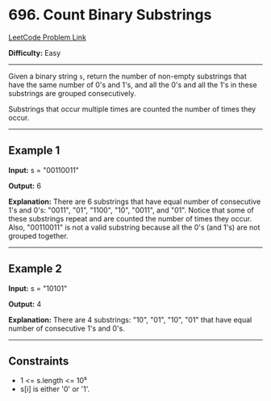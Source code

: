 # 696. Count Binary Substrings

[LeetCode Problem Link](https://leetcode.com/problems/count-binary-substrings/description)

**Difficulty:** Easy

---

Given a binary string `s`, return the number of non-empty substrings that have the same number of 0's and 1's, and all the 0's and all the 1's in these substrings are grouped consecutively.

Substrings that occur multiple times are counted the number of times they occur.

---

## Example 1

**Input:** s = "00110011"

**Output:** 6

**Explanation:**
There are 6 substrings that have equal number of consecutive 1's and 0's: "0011", "01", "1100", "10", "0011", and "01".
Notice that some of these substrings repeat and are counted the number of times they occur.
Also, "00110011" is not a valid substring because all the 0's (and 1's) are not grouped together.

---

## Example 2

**Input:** s = "10101"

**Output:** 4

**Explanation:**
There are 4 substrings: "10", "01", "10", "01" that have equal number of consecutive 1's and 0's.

---

## Constraints

- 1 <= s.length <= 10⁵
- s[i] is either '0' or '1'.
